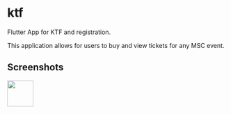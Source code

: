 # ktf

Flutter App for KTF and registration.

This application allows for users to buy and view tickets for any MSC event.

## Screenshots

<img src="http://drive.google.com/file/d/1BYYGeASbb-Sv9m37hIFsEopeqz5nEcd9/view?usp=sharing" height="60" width="60" >


